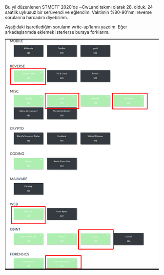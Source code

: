 Bu yıl düzenlenen STMCTF 2020'de ~CwLand takımı olarak 28. olduk. 24 saatlik uykusuz bir serüvendi ve eğlendim. Vaktimin %80-90'nını reverse sorularına harcadım diyebilirim. 

Aşağıdaki işaretlediğim soruların write-up'larını yazdım. Eğer arkadaşlarımda eklemek isterlerse buraya forklarım.  

![Soru](assets/sorular.png) 


